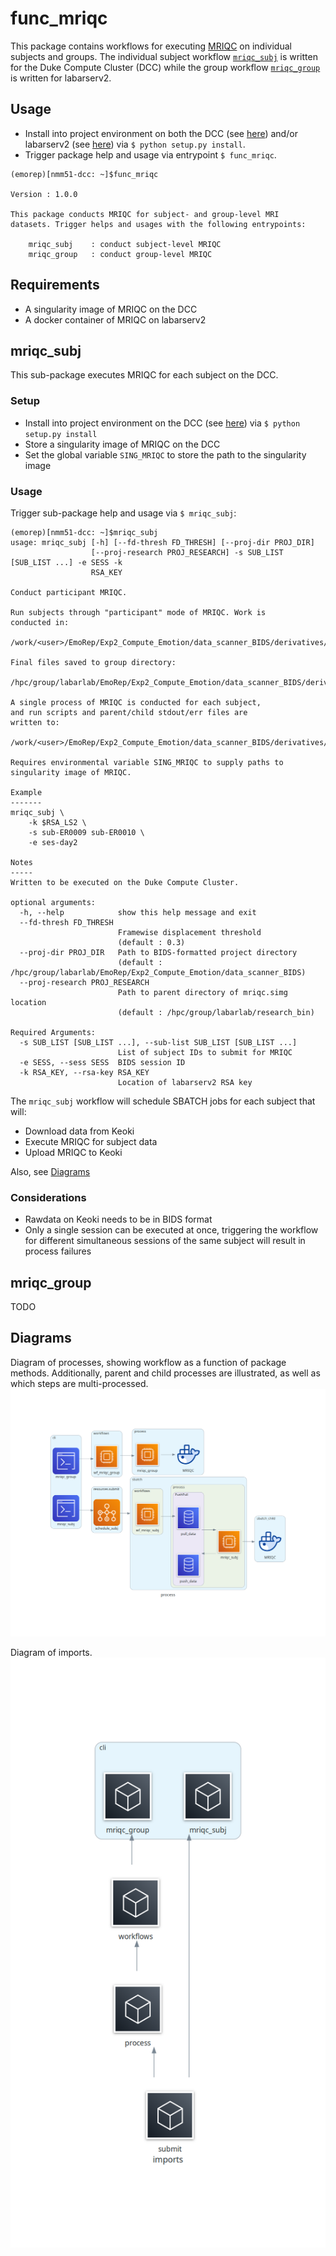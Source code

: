 # func_mriqc
This package contains workflows for executing [MRIQC](https://mriqc.readthedocs.io/en/latest/) on individual subjects and groups. The individual subject workflow [`mriqc_subj`](#mriqc_subj) is written for the Duke Compute Cluster (DCC) while the group workflow [`mriqc_group`]() is written for labarserv2.


## Usage
- Install into project environment on both the DCC (see [here](https://github.com/labarlab/conda_dcc)) and/or labarserv2 (see [here](https://github.com/labarlab/conda_labarserv2)) via `$ python setup.py install`.
- Trigger package help and usage via entrypoint `$ func_mriqc`.

```
(emorep)[nmm51-dcc: ~]$func_mriqc 

Version : 1.0.0

This package conducts MRIQC for subject- and group-level MRI
datasets. Trigger helps and usages with the following entrypoints:

    mriqc_subj    : conduct subject-level MRIQC
    mriqc_group   : conduct group-level MRIQC

```

## Requirements
- A singularity image of MRIQC on the DCC
- A docker container of MRIQC on labarserv2


## mriqc_subj
This sub-package executes MRIQC for each subject on the DCC. 


### Setup
- Install into project environment on the DCC (see [here](https://github.com/labarlab/conda_dcc)) via `$ python setup.py install`
- Store a singularity image of MRIQC on the DCC
- Set the global variable `SING_MRIQC` to store the path to the singularity image


### Usage
Trigger sub-package help and usage via `$ mriqc_subj`:

```
(emorep)[nmm51-dcc: ~]$mriqc_subj
usage: mriqc_subj [-h] [--fd-thresh FD_THRESH] [--proj-dir PROJ_DIR]
                  [--proj-research PROJ_RESEARCH] -s SUB_LIST [SUB_LIST ...] -e SESS -k
                  RSA_KEY

Conduct participant MRIQC.

Run subjects through "participant" mode of MRIQC. Work is
conducted in:
    /work/<user>/EmoRep/Exp2_Compute_Emotion/data_scanner_BIDS/derivatives/mriqc

Final files saved to group directory:
    /hpc/group/labarlab/EmoRep/Exp2_Compute_Emotion/data_scanner_BIDS/derivatives/mriqc

A single process of MRIQC is conducted for each subject,
and run scripts and parent/child stdout/err files are
written to:
    /work/<user>/EmoRep/Exp2_Compute_Emotion/data_scanner_BIDS/derivatives/logs/mriqc_<timestamp>.

Requires environmental variable SING_MRIQC to supply paths to
singularity image of MRIQC.

Example
-------
mriqc_subj \
    -k $RSA_LS2 \
    -s sub-ER0009 sub-ER0010 \
    -e ses-day2

Notes
-----
Written to be executed on the Duke Compute Cluster.

optional arguments:
  -h, --help            show this help message and exit
  --fd-thresh FD_THRESH
                        Framewise displacement threshold
                        (default : 0.3)
  --proj-dir PROJ_DIR   Path to BIDS-formatted project directory
                        (default : /hpc/group/labarlab/EmoRep/Exp2_Compute_Emotion/data_scanner_BIDS)
  --proj-research PROJ_RESEARCH
                        Path to parent directory of mriqc.simg location
                        (default : /hpc/group/labarlab/research_bin)

Required Arguments:
  -s SUB_LIST [SUB_LIST ...], --sub-list SUB_LIST [SUB_LIST ...]
                        List of subject IDs to submit for MRIQC
  -e SESS, --sess SESS  BIDS session ID
  -k RSA_KEY, --rsa-key RSA_KEY
                        Location of labarserv2 RSA key

```

The `mriqc_subj` workflow will schedule SBATCH jobs for each subject that will:
- Download data from Keoki
- Execute MRIQC for subject data
- Upload MRIQC to Keoki

Also, see [Diagrams](#diagrams)

### Considerations
- Rawdata on Keoki needs to be in BIDS format
- Only a single session can be executed at once, triggering the workflow for different simultaneous sessions of the same subject will result in process failures


## mriqc_group
TODO


## Diagrams
Diagram of processes, showing workflow as a function of package methods. Additionally, parent and child processes are illustrated, as well as which steps are multi-processed.
![Process](diagrams/process.png)

Diagram of imports.
![Imports](diagrams/imports.png)

